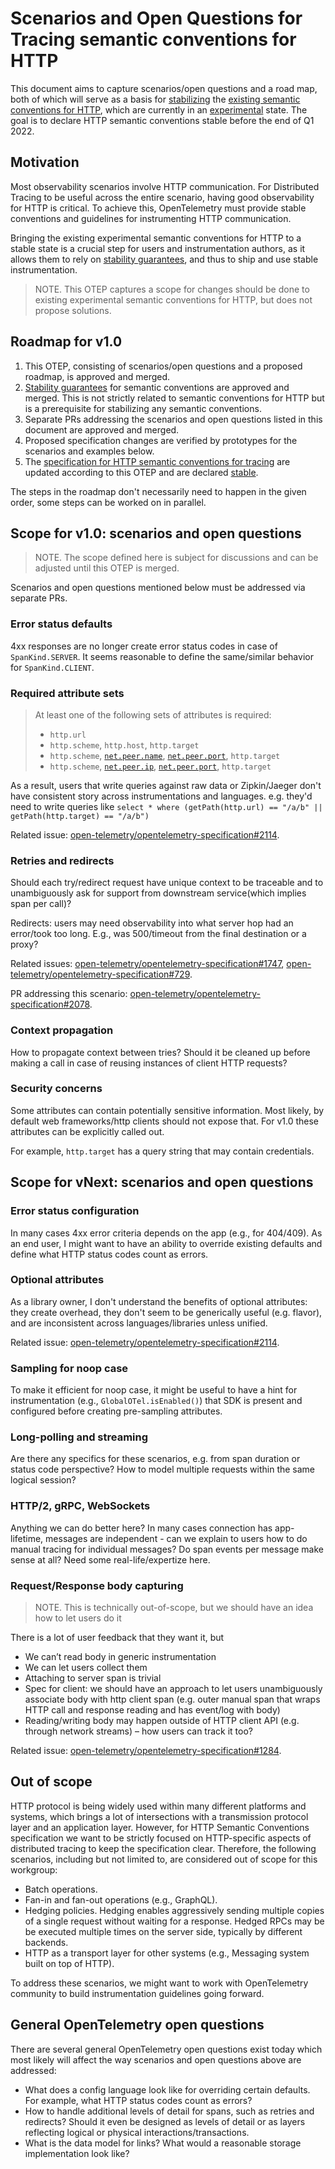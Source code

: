 # Scenarios and Open Questions for Tracing semantic conventions for HTTP

This document aims to capture scenarios/open questions and a road map, both of
which will serve as a basis for [stabilizing](https://github.com/open-telemetry/opentelemetry-specification/blob/main/specification/versioning-and-stability.md#stable)
the [existing semantic conventions for HTTP](https://github.com/open-telemetry/opentelemetry-specification/blob/main/specification/trace/semantic_conventions/http.md),
which are currently in an [experimental](https://github.com/open-telemetry/opentelemetry-specification/blob/main/specification/versioning-and-stability.md#experimental)
state. The goal is to declare HTTP semantic conventions stable before the
end of Q1 2022.

## Motivation

Most observability scenarios involve HTTP communication. For Distributed Tracing
to be useful across the entire scenario, having good observability for
HTTP is critical. To achieve this, OpenTelemetry must provide stable conventions
and guidelines for instrumenting HTTP communication.

Bringing the existing experimental semantic conventions for HTTP to a
stable state is a crucial step for users and instrumentation authors, as it
allows them to rely on [stability guarantees](https://github.com/open-telemetry/opentelemetry-specification/blob/main/specification/versioning-and-stability.md#not-defined-semantic-conventions-stability),
and thus to ship and use stable instrumentation.

> NOTE. This OTEP captures a scope for changes should be done to existing
experimental semantic conventions for HTTP, but does not propose solutions.

## Roadmap for v1.0

1. This OTEP, consisting of scenarios/open questions and a proposed roadmap, is
   approved and merged.
2. [Stability guarantees](https://github.com/open-telemetry/opentelemetry-specification/blob/main/specification/versioning-and-stability.md#not-defined-semantic-conventions-stability)
   for semantic conventions are approved and merged. This is not strictly related
   to semantic conventions for HTTP but is a prerequisite for stabilizing any
   semantic conventions.
3. Separate PRs addressing the scenarios and open questions listed in this
   document are approved and merged.
4. Proposed specification changes are verified by prototypes for the scenarios
   and examples below.
5. The [specification for HTTP semantic conventions for tracing](https://github.com/open-telemetry/opentelemetry-specification/blob/main/specification/trace/semantic_conventions/http.md)
   are updated according to this OTEP and are declared
   [stable](https://github.com/open-telemetry/opentelemetry-specification/blob/main/specification/versioning-and-stability.md#stable).

The steps in the roadmap don't necessarily need to happen in the given order,
some steps can be worked on in parallel.

## Scope for v1.0: scenarios and open questions

> NOTE. The scope defined here is subject for discussions and can be adjusted
  until this OTEP is merged.

Scenarios and open questions mentioned below must be addressed via separate PRs.

### Error status defaults

4xx responses are no longer create error status codes in case of
`SpanKind.SERVER`. It seems reasonable to define the same/similar behavior
for `SpanKind.CLIENT`.

### Required attribute sets

> At least one of the following sets of attributes is required:
>
> * `http.url`
> * `http.scheme`, `http.host`, `http.target`
> * `http.scheme`, [`net.peer.name`](span-general.md), [`net.peer.port`](span-general.md), `http.target`
> * `http.scheme`, [`net.peer.ip`](span-general.md), [`net.peer.port`](span-general.md), `http.target`

As a result, users that write queries against raw data or Zipkin/Jaeger don't
have consistent story across instrumentations and languages. e.g. they'd need to
write queries like
`select * where (getPath(http.url) == "/a/b" || getPath(http.target) == "/a/b")`

Related issue: [open-telemetry/opentelemetry-specification#2114](https://github.com/open-telemetry/opentelemetry-specification/issues/2114).

### Retries and redirects

Should each try/redirect request have unique context to be traceable and
to unambiguously ask for support from downstream service(which implies span per
call)?

Redirects: users may need observability into what server hop had an error/took
too long. E.g., was 500/timeout from the final destination or a proxy?

Related issues: [open-telemetry/opentelemetry-specification#1747](https://github.com/open-telemetry/opentelemetry-specification/issues/1747),
[open-telemetry/opentelemetry-specification#729](https://github.com/open-telemetry/opentelemetry-specification/issues/729).

PR addressing this scenario: [open-telemetry/opentelemetry-specification#2078](https://github.com/open-telemetry/opentelemetry-specification/pull/2078).

### Context propagation

How to propagate context between tries? Should it be cleaned up before making
a call in case of reusing instances of client HTTP requests?

### Security concerns

Some attributes can contain potentially sensitive information. Most likely, by
default web frameworks/http clients should not expose that. For v1.0 these
attributes can be explicitly called out.

For example, `http.target` has a query string that may contain credentials.

## Scope for vNext: scenarios and open questions

### Error status configuration

In many cases 4xx error criteria depends on the app (e.g., for 404/409). As an
end user, I might want to have an ability to override existing defaults and
define what HTTP status codes count as errors.

### Optional attributes

As a library owner, I don't understand the benefits of optional attributes:
they create overhead, they don't seem to be generically useful (e.g. flavor),
and are inconsistent across languages/libraries unless unified.

Related issue: [open-telemetry/opentelemetry-specification#2114](https://github.com/open-telemetry/opentelemetry-specification/issues/2114).

### Sampling for noop case

To make it efficient for noop case, it might be useful to have a hint for
instrumentation (e.g., `GlobalOTel.isEnabled()`) that SDK is present and
configured before creating pre-sampling attributes.

### Long-polling and streaming

Are there any specifics for these scenarios, e.g. from span duration or status
code perspective? How to model multiple requests within the same logical
session?

### HTTP/2, gRPC, WebSockets

Anything we can do better here? In many cases connection has app-lifetime,
messages are independent - can we explain to users how to do manual tracing
for individual messages? Do span events per message make sense at all?
Need some real-life/expertize here.

### Request/Response body capturing

> NOTE. This is technically out-of-scope, but we should have an idea how to let
  users do it

There is a lot of user feedback that they want it, but

* We can’t read body in generic instrumentation
* We can let users collect them
* Attaching to server span is trivial
* Spec for client: we should have an approach to let users unambiguously
  associate body with http client span (e.g. outer manual span that wraps HTTP
  call and response reading and has event/log with body)
* Reading/writing body may happen outside of HTTP client API (e.g. through
  network streams) – how users can track it too?

Related issue: [open-telemetry/opentelemetry-specification#1284](https://github.com/open-telemetry/opentelemetry-specification/issues/1284).

## Out of scope

HTTP protocol is being widely used within many different platforms and systems,
which brings a lot of intersections with a transmission protocol layer and an
application layer. However, for HTTP Semantic Conventions specification we want
to be strictly focused on HTTP-specific aspects of distributed tracing to keep
the specification clear. Therefore, the following scenarios, including but not
limited to, are considered out of scope for this workgroup:

* Batch operations.
* Fan-in and fan-out operations (e.g., GraphQL).
* Hedging policies. Hedging enables aggressively sending multiple copies of a
  single request without waiting for a response. Hedged RPCs may be be executed
  multiple times on the server side, typically by different backends.
* HTTP as a transport layer for other systems (e.g., Messaging system built on
  top of HTTP).

To address these scenarios, we might want to work with OpenTelemetry community
to build instrumentation guidelines going forward.

## General OpenTelemetry open questions

There are several general OpenTelemetry open questions exist today which most
likely will affect the way scenarios and open questions above are addressed:

* What does a config language look like for overriding certain defaults.
  For example, what HTTP status codes count as errors?
* How to handle additional levels of detail for spans, such as retries and
  redirects?
  Should it even be designed as levels of detail or as layers reflecting logical
  or physical interactions/transactions.
* What is the data model for links? What would a reasonable storage
  implementation look like?
